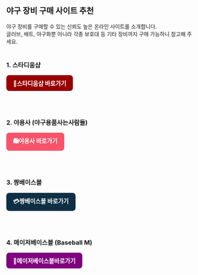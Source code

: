 <h2>야구 장비 구매 사이트 추천</h2>

야구 장비를 구매할 수 있는 신뢰도 높은 온라인 사이트를 소개합니다.<br>
글러브, 배트, 야구화뿐 아니라 각종 보호대 등 기타 장비까지 구매 가능하니 참고해 주세요.<br><br>

<h3><strong>1. 스타디움샵</strong></h3>

<p>
  <a href="https://www.yagooshop.com" target="_blank" rel="noopener" style="
    display: inline-block;
    padding: 10px 18px;
    background-color: #990000;
    color: white;
    border-radius: 8px;
    text-decoration: none;
    font-weight: bold;
    font-size: 1.1em;">
    🛒스타디움샵 바로가기
  </a>
</p>
<br>
<br>

<h3><strong>2. 야용사 (야구용품사는사람들)</strong></h3>

<p>
  <a href="https://www.yayongsa.co.kr/" target="_blank" rel="noopener" style="
    display: inline-block;
    padding: 10px 18px;
    background-color: #f6546a;
    color: white;
    border-radius: 8px;
    text-decoration: none;
    font-weight: bold;
    font-size: 1.1em;">
    🛍️야용사 바로가기
  </a>
</p>
<br>
<br>

<h3><strong>3. 짱베이스볼</strong></h3>

<p>
  <a href="https://www.jjangbaseball.com/?srsltid=AfmBOord3M_D6UZXNuzuJomTD7YZyjVLQ9JeXVGTKKsPhuzKQtmwq8-v" target="_blank" rel="noopener" style="
    display: inline-block;
    padding: 10px 18px;
    background-color: #0e2f44;
    color: white;
    border-radius: 8px;
    text-decoration: none;
    font-weight: bold;
    font-size: 1.1em;">
    💳짱베이스볼 바로가기
  </a>
</p>
<br>
<br>

<h3><strong>4. 메이저베이스볼 (Baseball M)</strong></h3>

<p>
  <a href="https://www.baseballm.com/?srsltid=AfmBOord3M_D6UZXNuzuJomTD7YZyjVLQ9JeXVGTKKsPhuzKQtmwq8-v" target="_blank" rel="noopener" style="
    display: inline-block;
    padding: 10px 18px;
    background-color: #800080;
    color: white;
    border-radius: 8px;
    text-decoration: none;
    font-weight: bold;
    font-size: 1.1em;">
    🎁메이저베이스볼바로가기
  </a>
</p>